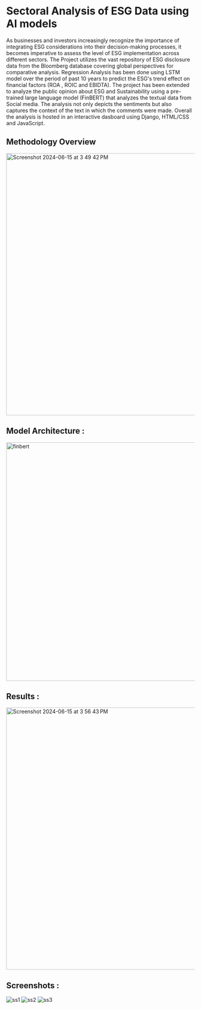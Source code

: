 # Sectoral Analysis of ESG Data using AI models

As businesses and investors increasingly recognize the importance of integrating ESG considerations into their decision-making processes, it becomes imperative to assess the level of ESG implementation across different sectors. The Project utilizes the vast repository of ESG disclosure data from the Bloomberg database covering global perspectives for comparative analysis. Regression Analysis has been done using LSTM model over the period of past 10 years to predict the ESG's trend effect on financial factors (ROA , ROIC and EBIDTA). The project has been extended to analyze the public opinion about ESG and Sustainability using a pre-trained large language model (FinBERT) that analyzes the textual data from Social media. The analysis not only depicts the sentiments but also captures the context of the text in which the comments were made. Overall the analysis is hosted in an interactive dasboard using Django, HTML/CSS and JavaScript.

## Methodology Overview
<img width="700" alt="Screenshot 2024-06-15 at 3 49 42 PM" src="https://github.com/darpandeb/Sectoral-Analysis-of-ESG-Data-using-AI-models/assets/86478640/397ac240-f2e1-4466-b54c-7bee0f17ce95">

## Model Architecture :
<img width="637" alt="finbert" src="https://github.com/darpandeb/ESGly/assets/86478640/f1dc02a9-6be3-4bfb-91b6-87f0ecbcd9ab">

## Results :
<img width="700" alt="Screenshot 2024-06-15 at 3 56 43 PM" src="https://github.com/darpandeb/Sectoral-Analysis-of-ESG-Data-using-AI-models/assets/86478640/7c1d5f1a-7c2f-4435-a027-09380b301976">

## Screenshots : 
![ss1](https://github.com/darpandeb/ESGly/assets/86478640/452c652b-80a8-4287-8e72-066c66129cd2)
![ss2](https://github.com/darpandeb/ESGly/assets/86478640/90eb5fae-321e-4a22-9f94-55d2072ed866)
![ss3](https://github.com/darpandeb/ESGly/assets/86478640/def3ae0a-95a5-438f-941b-fc834b112372)

